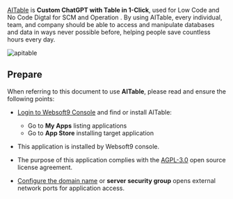 [AITable](https://aitable.ai/) is **Custom ChatGPT with Table in 1-Click**, used for Low Code and No Code Digtal for SCM and Operation . By using AITable, every individual, team, and company should be able to access and manipulate databases and data in ways never possible before, helping people save countless hours every day.


![apitable](https://libs.websoft9.com/Websoft9/DocsPicture/en/aitable/aitable-websoft9.png)


## Prepare

When referring to this document to use **AITable**, please read and ensure the following points:

- [Login to Websoft9 Console](./login-console) and find or install AITable:
  - Go to **My Apps** listing applications 
  - Go to **App Store** installing target application

- This application is installed by Websoft9 console.


- The purpose of this application complies with the [AGPL-3.0](https://opensource.org/licenses/AGPL-3.0) open source license agreement.


- [Configure the domain name](./domain-set) or **server security group** opens external network ports for application access.